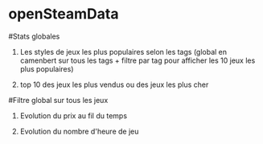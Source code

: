 # openSteamData

#Stats globales

1)  Les styles de jeux les plus populaires selon les tags (global en camenbert sur tous les tags + filtre par tag pour afficher les 10 jeux les plus populaires)

2)  top 10 des jeux les plus vendus ou des jeux les plus cher

#Filtre global sur tous les jeux

  1)  Evolution du prix au fil du temps
  
  2)  Evolution du nombre d'heure de jeu

